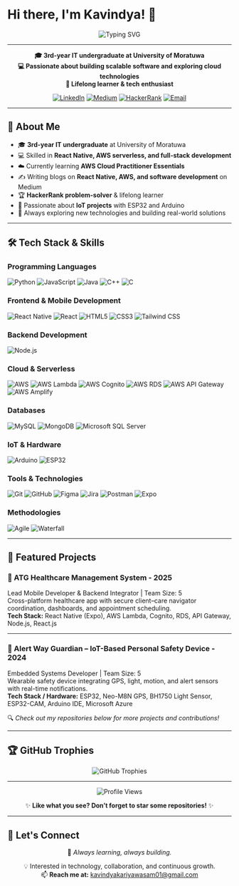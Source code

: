 # Hi there, I'm Kavindya! 👋

<div align="center">
  <img src="https://readme-typing-svg.herokuapp.com?font=Fira+Code&pause=1000&color=2196F3&center=true&vCenter=true&width=435&lines=IT+Undergraduate;Full-Stack+Developer;Cloud+Enthusiast;Problem+Solver" alt="Typing SVG" />
</div>

---

<p align="center">
  <strong>🎓 3rd-year IT undergraduate at University of Moratuwa</strong><br>
  <strong>💻 Passionate about building scalable software and exploring cloud technologies</strong><br>
  <strong>🌱 Lifelong learner & tech enthusiast</strong>
</p>

<div align="center">

[![LinkedIn](https://img.shields.io/badge/LinkedIn-0077B5?style=for-the-badge&logo=linkedin&logoColor=white)](https://www.linkedin.com/in/kavindya-kariyawasam/)
[![Medium](https://img.shields.io/badge/Medium-12100E?style=for-the-badge&logo=medium&logoColor=white)](https://medium.com/@kavindyakariyawasam01)
[![HackerRank](https://img.shields.io/badge/-Hackerrank-2EC866?style=for-the-badge&logo=HackerRank&logoColor=white)](https://www.hackerrank.com/profile/kavindyakariyaw1)
[![Email](https://img.shields.io/badge/Gmail-D14836?style=for-the-badge&logo=gmail&logoColor=white)](mailto:kavindyakariyawasam01@gmail.com)

</div>

---

## 🚀 About Me  

- 🎓 **3rd-year IT undergraduate** at University of Moratuwa  
- 💻 Skilled in **React Native, AWS serverless, and full-stack development**  
- ☁️ Currently learning **AWS Cloud Practitioner Essentials**  
- ✍️ Writing blogs on **React Native, AWS, and software development** on Medium  
- 🏆 **HackerRank problem-solver** & lifelong learner  
- 🔧 Passionate about **IoT projects** with ESP32 and Arduino  
- 🌱 Always exploring new technologies and building real-world solutions  

---

## 🛠️ Tech Stack & Skills

### Programming Languages
<p>
  <img alt="Python" src="https://img.shields.io/badge/Python-3776AB?style=for-the-badge&logo=python&logoColor=white"/>
  <img alt="JavaScript" src="https://img.shields.io/badge/JavaScript-F7DF1E?style=for-the-badge&logo=javascript&logoColor=black"/>
  <img alt="Java" src="https://img.shields.io/badge/Java-ED8B00?style=for-the-badge&logo=java&logoColor=white"/>
  <img alt="C++" src="https://img.shields.io/badge/C%2B%2B-00599C?style=for-the-badge&logo=c%2B%2B&logoColor=white"/>
  <img alt="C" src="https://img.shields.io/badge/C-00599C?style=for-the-badge&logo=c&logoColor=white"/>
</p>

### Frontend & Mobile Development
<p>
  <img alt="React Native" src="https://img.shields.io/badge/React_Native-20232A?style=for-the-badge&logo=react&logoColor=61DAFB"/>
  <img alt="React" src="https://img.shields.io/badge/React-20232A?style=for-the-badge&logo=react&logoColor=61DAFB"/>
  <img alt="HTML5" src="https://img.shields.io/badge/HTML5-E34F26?style=for-the-badge&logo=html5&logoColor=white"/>
  <img alt="CSS3" src="https://img.shields.io/badge/CSS3-1572B6?style=for-the-badge&logo=css3&logoColor=white"/>
  <img alt="Tailwind CSS" src="https://img.shields.io/badge/Tailwind_CSS-38B2AC?style=for-the-badge&logo=tailwind-css&logoColor=white"/>
</p>

### Backend Development
<p>
  <img alt="Node.js" src="https://img.shields.io/badge/Node.js-43853D?style=for-the-badge&logo=node.js&logoColor=white"/>
</p>

### Cloud & Serverless
<p>
  <img alt="AWS" src="https://img.shields.io/badge/AWS-232F3E?style=for-the-badge&logo=amazon-aws&logoColor=white"/>
  <img alt="AWS Lambda" src="https://img.shields.io/badge/AWS%20Lambda-FF9900?style=for-the-badge&logo=aws-lambda&logoColor=white"/>
  <img alt="AWS Cognito" src="https://img.shields.io/badge/AWS%20Cognito-FF9900?style=for-the-badge&logo=amazon-aws&logoColor=white"/>
  <img alt="AWS RDS" src="https://img.shields.io/badge/AWS%20RDS-527FFF?style=for-the-badge&logo=amazon-rds&logoColor=white"/>
  <img alt="AWS API Gateway" src="https://img.shields.io/badge/AWS%20API%20Gateway-FF4F8B?style=for-the-badge&logo=amazon-api-gateway&logoColor=white"/>
  <img alt="AWS Amplify" src="https://img.shields.io/badge/AWS%20Amplify-FF9900?style=for-the-badge&logo=aws-amplify&logoColor=white"/>
</p>

### Databases
<p>
  <img alt="MySQL" src="https://img.shields.io/badge/MySQL-00000F?style=for-the-badge&logo=mysql&logoColor=white"/>
  <img alt="MongoDB" src="https://img.shields.io/badge/MongoDB-4EA94B?style=for-the-badge&logo=mongodb&logoColor=white"/>
  <img alt="Microsoft SQL Server" src="https://img.shields.io/badge/Microsoft%20SQL%20Server-CC2927?style=for-the-badge&logo=microsoft%20sql%20server&logoColor=white"/>
</p>

### IoT & Hardware
<p>
  <img alt="Arduino" src="https://img.shields.io/badge/Arduino-00979D?style=for-the-badge&logo=Arduino&logoColor=white"/>
  <img alt="ESP32" src="https://img.shields.io/badge/ESP32-000000?style=for-the-badge&logo=Espressif&logoColor=white"/>
</p>

### Tools & Technologies
<p>
  <img alt="Git" src="https://img.shields.io/badge/Git-F05032?style=for-the-badge&logo=git&logoColor=white"/>
  <img alt="GitHub" src="https://img.shields.io/badge/GitHub-100000?style=for-the-badge&logo=github&logoColor=white"/>
  <img alt="Figma" src="https://img.shields.io/badge/Figma-F24E1E?style=for-the-badge&logo=figma&logoColor=white"/>
  <img alt="Jira" src="https://img.shields.io/badge/Jira-0052CC?style=for-the-badge&logo=Jira&logoColor=white"/>
  <img alt="Postman" src="https://img.shields.io/badge/Postman-FF6C37?style=for-the-badge&logo=postman&logoColor=white"/>
  <img alt="Expo" src="https://img.shields.io/badge/Expo-000020?style=for-the-badge&logo=expo&logoColor=white"/>
</p>

### Methodologies
<p>
  <img alt="Agile" src="https://img.shields.io/badge/Agile-0052CC?style=for-the-badge&logo=agile&logoColor=white"/>
  <img alt="Waterfall" src="https://img.shields.io/badge/Waterfall-00599C?style=for-the-badge&logoColor=white"/>
</p>

---

## 🌟 Featured Projects

### 🏥 ATG Healthcare Management System - 2025
Lead Mobile Developer & Backend Integrator | Team Size: 5  
Cross-platform healthcare app with secure client–care navigator coordination, dashboards, and appointment scheduling.  
**Tech Stack:** React Native (Expo), AWS Lambda, Cognito, RDS, API Gateway, Node.js, React.js  

---

### 🚨 Alert Way Guardian – IoT-Based Personal Safety Device - 2024
Embedded Systems Developer | Team Size: 5  
Wearable safety device integrating GPS, light, motion, and alert sensors with real-time notifications.  
**Tech Stack / Hardware:** ESP32, Neo-M8N GPS, BH1750 Light Sensor, ESP32-CAM, Arduino IDE, Microsoft Azure

🔍 *Check out my repositories below for more projects and contributions!*

---

## 🏆 GitHub Trophies

<div align="center">
  <img src="https://github-profile-trophy.vercel.app/?username=Kavindya-Kariyawasam&theme=tokyonight&no-frame=true&no-bg=true&margin-w=4&title=MultiLanguage,Commits,Repositories,PullRequest,Followers" alt="GitHub Trophies"/>
</div>

---

<div align="center">
  <img src="https://komarev.com/ghpvc/?username=Kavindya-Kariyawasam&label=Profile%20Views&color=0e75b6&style=flat" alt="Profile Views" />
</div>

<div align="center">
  
✨ **Like what you see? Don’t forget to star some repositories!** ✨

</div>

---

## 🤝 Let's Connect  

<div align="center">

🌱 <em>Always learning, always building.</em>  

💡 Interested in technology, collaboration, and continuous growth.  
📫 **Reach me at:** [kavindyakariyawasam01@gmail.com](mailto:kavindyakariyawasam01@gmail.com)  

</div>
